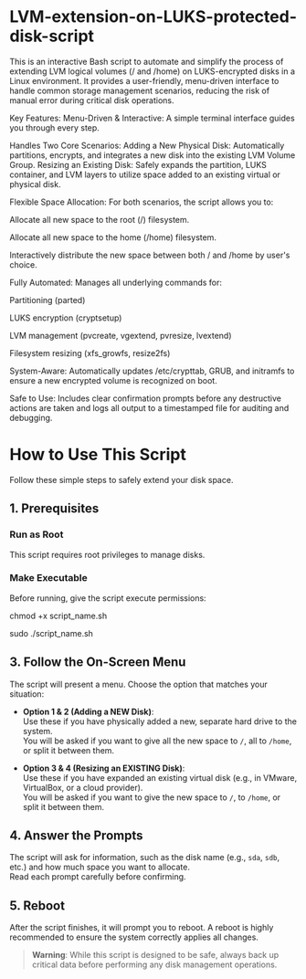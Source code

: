 # LVM-extension-on-LUKS-protected-disk-script
This is an interactive Bash script to automate and simplify the process of extending LVM logical volumes (/ and /home) on LUKS-encrypted disks in a Linux environment. It provides a user-friendly, menu-driven interface to handle common storage management scenarios, reducing the risk of manual error during critical disk operations.

Key Features:
Menu-Driven & Interactive: A simple terminal interface guides you through every step.

Handles Two Core Scenarios:
Adding a New Physical Disk: Automatically partitions, encrypts, and integrates a new disk into the existing LVM Volume Group.
Resizing an Existing Disk: Safely expands the partition, LUKS container, and LVM layers to utilize space added to an existing virtual or physical disk.

Flexible Space Allocation: For both scenarios, the script allows you to:

Allocate all new space to the root (/) filesystem.

Allocate all new space to the home (/home) filesystem.

Interactively distribute the new space between both / and /home by user's choice.

Fully Automated: Manages all underlying commands for:

Partitioning (parted)

LUKS encryption (cryptsetup)

LVM management (pvcreate, vgextend, pvresize, lvextend)

Filesystem resizing (xfs_growfs, resize2fs)

System-Aware: Automatically updates /etc/crypttab, GRUB, and initramfs to ensure a new encrypted volume is recognized on boot.

Safe to Use: Includes clear confirmation prompts before any destructive actions are taken and logs all output to a timestamped file for auditing and debugging.

# How to Use This Script

Follow these simple steps to safely extend your disk space.

## 1. Prerequisites

### Run as Root
This script requires root privileges to manage disks.

### Make Executable
Before running, give the script execute permissions:

chmod +x script_name.sh

sudo ./script_name.sh

## 3. Follow the On-Screen Menu

The script will present a menu. Choose the option that matches your situation:

- **Option 1 & 2 (Adding a NEW Disk)**:  
  Use these if you have physically added a new, separate hard drive to the system.  
  You will be asked if you want to give all the new space to `/`, all to `/home`, or split it between them.

- **Option 3 & 4 (Resizing an EXISTING Disk)**:  
  Use these if you have expanded an existing virtual disk (e.g., in VMware, VirtualBox, or a cloud provider).  
  You will be asked if you want to give the new space to `/`, to `/home`, or split it between them.

## 4. Answer the Prompts

The script will ask for information, such as the disk name (e.g., `sda`, `sdb`, etc.) and how much space you want to allocate.  
Read each prompt carefully before confirming.

## 5. Reboot

After the script finishes, it will prompt you to reboot. A reboot is highly recommended to ensure the system correctly applies all changes.

> **Warning**: While this script is designed to be safe, always back up critical data before performing any disk management operations.
